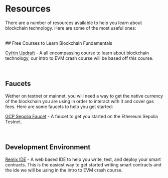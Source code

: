 # Resources

There are a number of resources available to help you learn about blockchain technology. Here are some of the most useful ones:

<br>
## Free Courses to Learn Blockchain Fundamentals

<a href="https://updraft.cyfrin.io/courses" target="_blank">Cyfrin Updraft</a> - A all encompassing course to learn about blockchain technology, our intro to EVM crash course will be based off this course.

<br>

## Faucets
Wether on testnet or mainnet, you will need a way to get the native currency of the blockchain you are using in order to interact with it and cover gas fees. Here are some faucets to help you get started:

<a href="https://cloud.google.com/application/web3/faucet/ethereum/sepolia" target="_blank">GCP Sepolia Faucet</a> - A faucet to get you started on the Ethereum Sepolia Testnet.

<br>


## Development Environment

<a href="https://remix.ethereum.org/" target="_blank">Remix IDE</a> - A web based IDE to help you write, test, and deploy your smart contracts. This is the easiest way to get started writing smart contracts and the ide we will be using in the intro to EVM crash course.